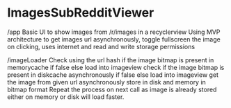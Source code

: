 # ImagesSubRedditViewer
/app
Basic UI to show images from /r/images in a recyclerview
Using MVP architecture to get images url asynchronously,
toggle fullscreen the image on clicking,
uses internet and read and write storage permissions


/imageLoader
Check using the url hash if the image bitmap is present in memorycache if false else load into imageview
check if the image bitmap is present in diskcache asynchronously  if false else load into imageview
get the image from given url asynchronously store in disk and memory in bitmap format 
Repeat the process on next call as image is already stored either on memory or disk will load faster.
